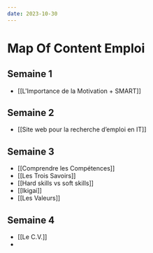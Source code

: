 ```yaml
---
date: 2023-10-30
---
```

# Map Of Content Emploi
## Semaine 1
- [[L'Importance de la Motivation + SMART]]

## Semaine 2
- [[Site web pour la recherche d’emploi en IT]]

## Semaine 3
- [[Comprendre les Compétences]]
- [[Les Trois Savoirs]]
- [[Hard skills vs soft skills]]
- [[Ikigai]]
- [[Les Valeurs]]

## Semaine 4
- [[Le C.V.]]
- 
